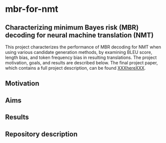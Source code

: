 # mbr-for-nmt

## Characterizing minimum Bayes risk (MBR) decoding for neural machine translation (NMT)

This project characterizes the performance of MBR decoding for NMT when using various candidate generation methods, by examining BLEU score, length bias, and token frequency bias in resulting translations. The project motivation, goals, and results are described below. The final project paper, which contains a full project description, can be found [XXXhereXXX](insert-link-here).

## Motivation


## Aims



## Results



## Repository description


